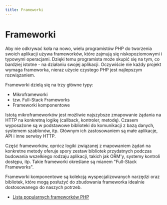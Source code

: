 ```yaml
---
title: Frameworki
---
```


# Frameworki

Aby nie odkrywać koła na nowo, wielu programistów PHP do tworzenia swoich aplikacji używa frameworków, które zajmują
się niskopoziomowymi i typowymi operacjami. Dzięki temu programista może skupić się na tym, co bardziej istotne - na
działaniu swojej aplikacji. Oczywiście nie każdy projekt wymaga frameworka, nieraz użycie czystego PHP jest najlepszym
rozwiązaniem.

Frameworki dzielą się na trzy główne typy:

* Mikroframeworki
* tzw. Full-Stack Frameworks
* Frameworki komponentowe

Istotą mikroframeworków jest możliwie najszybsze zmapowanie żądania na HTTP na konkretną logikę (callback, kontroler,
metodę). Czasem wyposażone są w podstawowe biblioteki do komunikacji z bazą danych, systemem szablonów, itp. Głównym
ich zastosowaniem są małe aplikacje, API i inne serwisy HTTP.

Część frameworków, oprócz logiki związanej z mapowaniem żądań na konkretne metody oferuje spory zestaw bibliotek
przydatnych podczas budowania wszelkiego rodzaju aplikacji, takich jak ORM'y, systemy kontroli dostępu, itp. Takie
frameworki określane są mianem "Full-Stack Frameworks".

Frameworki komponentowe są kolekcją wyspecjalizowanych narzędzi oraz bibliotek, które mogą posłużyć do zbudowania
frameworka idealnie dostosowanego do naszych potrzeb.

* [Lista popularnych frameworków PHP](https://github.com/codeguy/php-the-right-way/wiki/Frameworks)